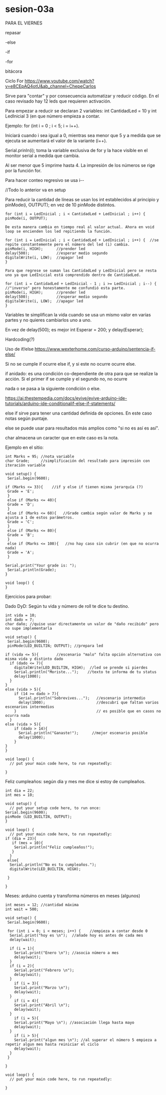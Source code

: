 # sesion-03a

PARA EL VIERNES

repasar

-else

-if

-for

bitácora


Ciclo For <https://www.youtube.com/watch?v=e8CEpAQ4otU&ab_channel=ChepeCarlos>

Sirve para "contar" y por consecuencia automatizar y reducir código. En el caso revisado hay 12 leds que requieren activación.

Para empezar a reducir se declaran 2 variables: int CantidadLed = 10 y int LedInicial 3 (en que número empieza a contar.

Ejemplo: for (int i = 0 ; i < 5; i = i++).

Iniciará cuando i sea igual a 0, mientras sea menor que 5 y a medida que se ejecuta se aumentará el valor de la variante (i++).

Serial.prinln(i); toma la variable exclusiva de for y la hace visible en el monitor serial a medida que cambia.

Al ser menor que 5 imprime hasta 4. La impresión de los números se rige por la función for.

Para hacer conteo regresivo se usa i--

//Todo lo anterior va en setup

Para reducir la cantidad de líneas se usan los int establecidos al principio y pinMode(i, OUTPUT); en vez de 10 pinMode distintos.


```opp
for (int i = LedInicial ; i < CantidadLed + LedInicial ; i++) {
pinMode(i, OUTPUT);

De esta manera cambia en tiempo real al valor actual. Ahora en void loop se encienden los led repitiendo la función.

for (int i = LedInicial ; i < CantidadLed + LedInicial ; i++) {  //se repite constantemente pero el número del led (i) cambia.
pinMode(i, HIGH);      //prender led
delay(500);            //esperar medio segundo
digitalWrite(i, LOW);  //apagar led
}

Para que regrese se suman las CantidadLed y LedInicial pero se resta uno ya que LedInicial está comprendido dentro de CantidadLed.

for (int i = CantidadLed + LedInicial - 1 ; i >= LedInicial ; i--) {  //"inverso" pero honestamente me confundió esta parte.
pinMode(i, HIGH);      //prender led
delay(500);            //esperar medio segundo
digitalWrite(i, LOW);  //apagar led
}
```


Variables te simplifican la vida cuando se usa un mismo valor en varias partes y no quieres cambiarlos uno a uno.

En vez de delay(500); es mejor int Esperar = 200; y delay(Esperar);

Hardcoding(?)



Uso de if/else <https://www.wexterhome.com/curso-arduino/sentencia-if-else/>

Si no se cumple if ocurre else if, y si este no ocurre ocurre else.

if anidado: es una condición co-dependiente de otra para que se realize la acción. Si el primer if se cumple y el segundo no, no ocurre

nada o se pasa a la siguiente condición o else.


<https://ai.thestempedia.com/docs/evive/evive-arduino-ide-tutorials/arduino-ide-conditionalif-else-if-statements/>

else if sirve para tener una cantidad definida de opciones. En este caso notas según puntaje.

else se puede usar para resultados más amplios como "si no es así es así".

char almacena un caracter que en este caso es la nota.

Ejemplo en el sitio:

```opp 
int Marks = 95; //nota variable
char Grade;     //simplificación del resultado para impresión con iteración variable

void setup() {
 Serial.begin(9600);

if (Marks <= 33){    //if y else if tienen misma jerarquía (?)
 Grade = 'E';
 }
 else if (Marks <= 40){
 Grade = 'D';
 }
 else if (Marks <= 60){   //Grade cambia según valor de Marks y se ajusta a 1 de estos parámetros.
 Grade = 'C';
 }
 else if (Marks <= 80){
 Grade = 'B';
 }
 else if (Marks <= 100){   //no hay caso sin cubrir (en que no ocurra nada)
 Grade = 'A';
 }

Serial.print("Your grade is: ");
 Serial.println(Grade);
}

void loop() {
}
```

Ejercicios para probar:

Dado DyD: Según tu vida y número de roll te dice tu destino.

```opp
int vida = 10; 
int dado = 7;
char daño; //quise usar directamente un valor de "daño recibido" pero no supe implementarla

void setup() {
 Serial.begin(9600);
 pinMode(LED_BUILTIN; OUTPUT); //prepara led

if (vida <= 5){        //escenario "malo" falta opción alternativa con misma vida y distinto dado
  if (dado <= 7){
    digitalWrite(LED_BUILTIN, HIGH);  //led se prende si pierdes
    Serial.println("Moriste...");    //texto te informa de tu status
    delay(1000);                     
  }
}
else (vida > 5){
    if (14 >= dado > 7){
      Serial.println("Sobrevives...");   //escenario intermedio
      delay(1000);                       //descubrí que faltan varios escenarios intermedios
    }                                    // es posible que en casos no ocurra nada
  }
else (vida > 5){
    if (dado > 14){
      Serial.println("Ganaste!");      //mejor escenario posible
      delay(1000);
    }
}
}

void loop() {
  // put your main code here, to run repeatedly:

}
```

Feliz cumpleaños: según día y mes me dice si estoy de cumpleaños.

```opp
int dia = 22;
int mes = 10;

void setup() {
  // put your setup code here, to run once:
Serial.begin(9600);
pinMode (LED_BUILTIN, OUTPUT);
}

void loop() {
  // put your main code here, to run repeatedly:
if (dia = 23){
   if (mes = 10){
    Serial.println("Feliz cumpleaños!");
   }
  }
 else{
  Serial.println("No es tu cumpleaños.");
  digitalWrite(LED_BUILTIN, HIGH);
  
 }

}
```

Meses: arduino cuenta y transforma números en meses (algunos)

```opp
int meses = 12; //cantidad máxima
int wait = 500;

void setup() {
 Serial.begin(9600);

 for (int i = 0; i < meses; i++) {    //empieza a contar desde 0
  Serial.print("hoy es \n");  //añade hoy es antes de cada mes
  delay(wait);

  if (i = 1){
    Serial.print("Enero \n"); //asocia número a mes
    delay(wait);
  }
  if (i = 2){
    Serial.print("Febrero \n");
    delay(wait);
  }
    if (i = 3){
    Serial.print("Marzo \n");
    delay(wait);
  }
    if (i = 4){
    Serial.print("Abril \n");
    delay(wait);
  }
    if (i = 5){
    Serial.print("Mayo \n"); //asociación llega hasta mayo
    delay(wait);
  }
    if (i > 5){
    Serial.print("algun mes \n"); //al superar el número 5 empieza a repetir algun mes hasta reiniciar el ciclo
    delay(wait);
  }
 } 

}

void loop() {
  // put your main code here, to run repeatedly:

}
```
